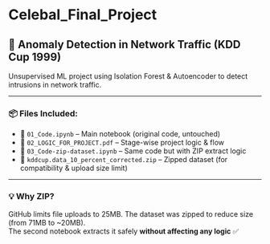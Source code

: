 # Celebal_Final_Project

## 🚨 Anomaly Detection in Network Traffic (KDD Cup 1999)

Unsupervised ML project using Isolation Forest & Autoencoder to detect intrusions in network traffic.

---

### 📦 Files Included:

- 🧠 `01_Code.ipynb` – Main notebook (original code, untouched)
- 🧾 `02_LOGIC_FOR_PROJECT.pdf` – Stage-wise project logic & flow 
- 🧩 `03_Code-zip-dataset.ipynb` – Same code but with ZIP extract logic  
- 📁 `kddcup.data_10_percent_corrected.zip` – Zipped dataset (for compatibility & upload size limit)  
 

---

### 💡 Why ZIP?

GitHub limits file uploads to 25MB. The dataset was zipped to reduce size (from 71MB to ~20MB).  
The second notebook extracts it safely **without affecting any logic** ✅

